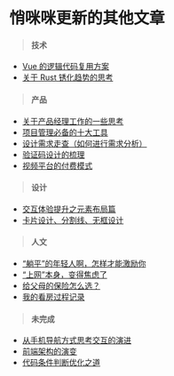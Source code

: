 # 悄咪咪更新的其他文章

> #### 技术

- [Vue 的逻辑代码复用方案](/articles/study/vue-logic-code-reuse.md)
- [关于 Rust 锈化趋势的思考](/articles/trash/think-about-rust-builder.md)

> #### 产品

- [关于产品经理工作的一些思考](/articles/trash/how-to-be-pm.md)
- [项目管理必备的十大工具](/articles/trash/ten-tools-of-pm.md)
- [设计需求走查（如何进行需求分析）](/articles/trash/how-to-analysis-demand-value.md)
- [验证码设计的梳理](/articles/trash/verification-code.md)
- [视频平台的付费模式](/articles/trash/payment-model-for-video-platform.md)

> #### 设计

- [交互体验提升之元素布局篇](/articles/trash/ux-details-at-ui.md)
- [卡片设计、分割线、无框设计](/articles/trash/gap-design.md)

> #### 人文

- [“躺平”的年轻人啊，怎样才能激励你](/articles/trash/how-to-encourage-youth.md)
- [“上网”本身，变得焦虑了](/articles/trash/why-so-anxiety.md)
- [给父母的保险怎么选？](/articles/trash/choose-insurance.md)
- [我的看房过程记录](/articles/trash/notes-of-view-the-apartment.md)

> #### 未完成

- [从手机导航方式思考交互的演进](/articles/trash/think-about-navigation-event.md)
- [前端架构的演变](/articles/topic/evolution-of-front-end-architecture.md)
- [代码条件判断优化之道](/articles/topic/optimization-of-if.md)
